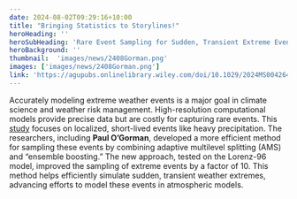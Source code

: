 ```yaml
---
date: 2024-08-02T09:29:16+10:00
title: "Bringing Statistics to Storylines!"
heroHeading: ''
heroSubHeading: 'Rare Event Sampling for Sudden, Transient Extreme Events'
heroBackground: ''
thumbnail:  'images/news/2408Gorman.png'
images: ['images/news/2408Gorman.png']
link: 'https://agupubs.onlinelibrary.wiley.com/doi/10.1029/2024MS004264'
---
```


Accurately modeling extreme weather events is a major goal in climate science and weather risk management. High-resolution computational models provide precise data but are costly for capturing rare events. This [study](https://agupubs.onlinelibrary.wiley.com/doi/10.1029/2024MS004264) focuses on localized, short-lived events like heavy precipitation. The researchers, including **Paul O’Gorman**, developed a more efficient method for sampling these events by combining adaptive multilevel splitting (AMS) and “ensemble boosting.” The new approach, tested on the Lorenz-96 model, improved the sampling of extreme events by a factor of 10. This method helps efficiently simulate sudden, transient weather extremes, advancing efforts to model these events in atmospheric models.
